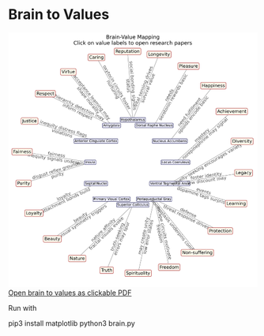 # Brain to Values

![Brain to values](brain_values.png)
[Open brain to values as clickable PDF](brain_values.pdf)

Run with 

  pip3 install matplotlib
  python3 brain.py
